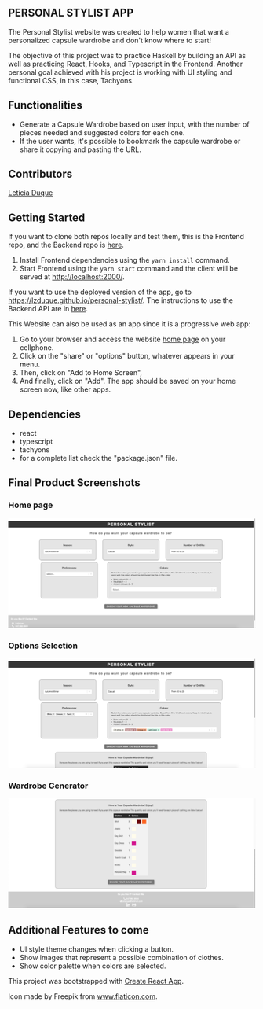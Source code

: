 ## PERSONAL STYLIST APP

The Personal Stylist website was created to help women that want a personalized capsule wardrobe and don't know where to start!

The objective of this project was to practice Haskell by building an API as well as practicing React, Hooks, and Typescript in the Frontend. Another personal goal achieved with his project is working with UI styling and functional CSS, in this case, Tachyons.

## Functionalities

- Generate a Capsule Wardrobe based on user input, with the number of pieces needed and suggested colors for each one.
- If the user wants, it's possible to bookmark the capsule wardrobe or share it copying and pasting the URL.

## Contributors

[Leticia Duque](https://github.com/Lzduque) 

## Getting Started

If you want to clone both repos locally and test them, this is the Frontend repo, and the Backend repo is [here](https://github.com/Lzduque/personal-stylist-api).

1. Install Frontend dependencies using the `yarn install` command.
2. Start Frontend using the `yarn start` command and the client will be served at <http://localhost:2000/>.

If you want to use the deployed version of the app, go to <https://lzduque.github.io/personal-stylist/>.
The instructions to use the Backend API are in [here](https://github.com/Lzduque/personal-stylist-api).

This Website can also be used as an app since it is a progressive web app:

1. Go to your browser and access the website [home page](https://lzduque.github.io/personal-stylist/) on your cellphone.
2. Click on the "share" or "options" button, whatever appears in your menu.
3. Then, click on "Add to Home Screen", 
4. And finally, click on "Add". The app should be saved on your home screen now, like other apps.

## Dependencies

- react
- typescript
- tachyons
- for a complete list check the "package.json" file.

## Final Product Screenshots

### Home page
!["Home page"](https://github.com/Lzduque/personal-stylist/blob/master/public/APP_HOME_PAGE.png?raw=true)

### Options Selection
!["Recipe Book Page"](https://github.com/Lzduque/personal-stylist/blob/master/public/APP_SELECTION.png?raw=true)

### Wardrobe Generator
!["Wardrobe Generator"](https://github.com/Lzduque/personal-stylist/blob/master/public/APP_WARDROBE.png?raw=true)


## Additional Features to come

- UI style theme changes when clicking a button.
- Show images that represent a possible combination of clothes.
- Show color palette when colors are selected.

This project was bootstrapped with [Create React App](https://github.com/facebook/create-react-app).

Icon made by Freepik from www.flaticon.com.
